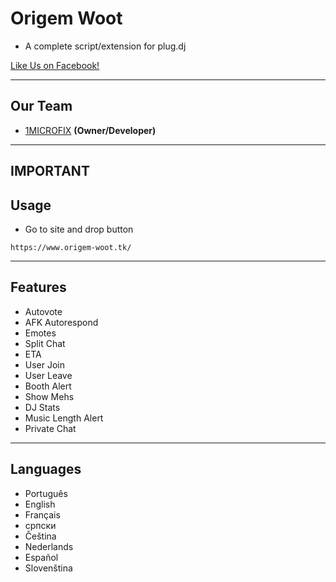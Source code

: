 # Origem Woot
- A complete script/extension for plug.dj

[Like Us on Facebook!](https://www.facebook.com/origemwootnew)


-------------
Our Team
---
 - [1MICROFIX]() __(Owner/Developer)__

-----------------
IMPORTANT
-----------------
Usage
---

* Go to site and drop button

```
https://www.origem-woot.tk/
```

-----------------
Features
---

- Autovote
- AFK Autorespond
- Emotes
- Split Chat
- ETA
- User Join
- User Leave
- Booth Alert
- Show Mehs
- DJ Stats
- Music Length Alert
- Private Chat

-----------------
Languages
---

- Português
- English
- Français
- српски
- Čeština
- Nederlands
- Español
- Slovenština

